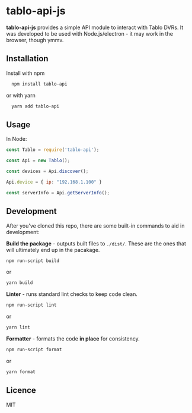 # tablo-api-js
**tablo-api-js** provides a simple API module to interact with Tablo DVRs. 
It was developed to be used with Node.js/electron - it may work in the browser, 
though ymmv.

## Installation
Install with npm
```bash
  npm install tablo-api
```
or with yarn
```bash
  yarn add tablo-api
```                 

## Usage
In Node:

```js
const Tablo = require('tablo-api');

const Api = new Tablo();

const devices = Api.discover();

Api.device = { ip: "192.168.1.100" }

const serverInfo = Api.getServerInfo();

```

## Development
After you've cloned this repo, there are some built-in commands to aid in development:

**Build the package** -  outputs built files to `./dist/`. These are the ones that will ultimately end up in the pacakage.
```bash
npm run-script build
```
or
```bash
yarn build
```
**Linter** - runs standard lint checks to keep code clean.
```bash
npm run-script lint
```
or
```bash
yarn lint
```
**Formatter** - formats the code **in place** for consistency.
```bash
npm run-script format
```
or
```bash
yarn format
```

## Licence

MIT

